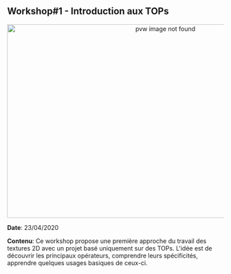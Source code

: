 ## Workshop#1  - Introduction aux TOPs

<p align="center">
<img src="https://github.com/superColson/td-learning/raw/master/TOPs/workshop1_annonce.jpg" alt="pvw image not found" width="720" height="450"/>
</p>



**Date**: 23/04/2020

**Contenu**: Ce workshop propose une première approche du travail des textures 2D avec un projet basé uniquement sur des TOPs. L'idée est de découvrir les principaux opérateurs, comprendre leurs spécificités, apprendre quelques usages basiques de ceux-ci. 
